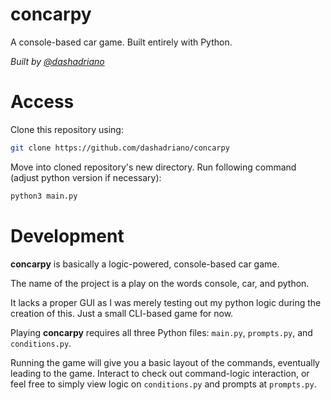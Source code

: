 # concarpy
A console-based car game. Built entirely with Python.

<em>Built by [@dashadriano](https://https://github.com/dashadriano)</em>

# Access
Clone this repository using:

```bash
git clone https://github.com/dashadriano/concarpy
```

Move into cloned repository's new directory. Run following command (adjust python version if necessary):

```bash
python3 main.py
```

# Development
**concarpy** is basically a logic-powered, console-based car game. 

The name of the project is a play on the words console, car, and python.

It lacks a proper GUI as I was merely testing out my python logic during the creation of this. Just a small CLI-based game for now.

Playing **concarpy** requires all three Python files: `main.py`, `prompts.py`, and `conditions.py`.

Running the game will give you a basic layout of the commands, eventually leading to the game. Interact to check out command-logic interaction, or feel free to simply view logic on `conditions.py` and prompts at `prompts.py`.
